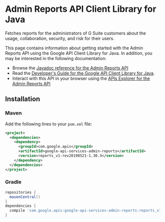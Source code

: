 # Admin Reports API Client Library for Java

Fetches reports for the administrators of G Suite customers about the usage, collaboration, security, and risk for their users.

This page contains information about getting started with the Admin Reports API
using the Google API Client Library for Java. In addition, you may be interested
in the following documentation:

* Browse the [Javadoc reference for the Admin Reports API][javadoc]
* Read the [Developer's Guide for the Google API Client Library for Java][google-api-client].
* Interact with this API in your browser using the [APIs Explorer for the Admin Reports API][api-explorer]

## Installation

### Maven

Add the following lines to your `pom.xml` file:

```xml
<project>
  <dependencies>
    <dependency>
      <groupId>com.google.apis</groupId>
      <artifactId>google-api-services-admin-reports</artifactId>
      <version>reports_v1-rev20190521-1.30.3</version>
    </dependency>
  </dependencies>
</project>
```

### Gradle

```gradle
repositories {
  mavenCentral()
}
dependencies {
  compile 'com.google.apis:google-api-services-admin-reports:reports_v1-rev20190521-1.30.3'
}
```

[javadoc]: https://googleapis.dev/java/google-api-services-admin-reports/latest/index.html
[google-api-client]: https://github.com/googleapis/google-api-java-client/
[api-explorer]: https://developers.google.com/apis-explorer/#p/abusiveexperiencereport/v1/
